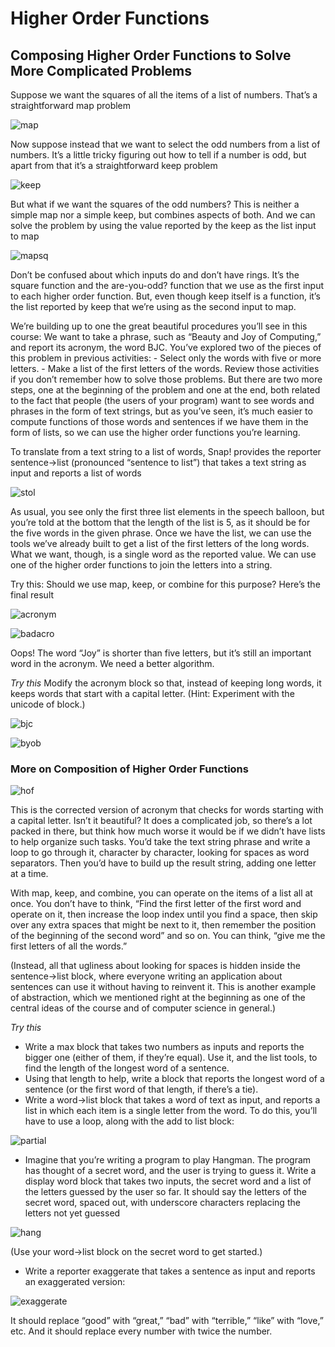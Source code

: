 # Higher Order Functions

## Composing Higher Order Functions to Solve More Complicated Problems <a id="composing-higher-order-functions-to-solve-more-complicated-problems"></a>

Suppose we want the squares of all the items of a list of numbers. That’s a straightforward map problem

![map](http://bjc-nc.github.io/bjc-course/curriculum/05-lists/readings/mapsq.png)

Now suppose instead that we want to select the odd numbers from a list of numbers. It’s a little tricky figuring out how to tell if a number is odd, but apart from that it’s a straightforward keep problem

![keep](http://bjc-nc.github.io/bjc-course/curriculum/05-lists/readings/keepodds.png)

But what if we want the squares of the odd numbers? This is neither a simple map nor a simple keep, but combines aspects of both. And we can solve the problem by using the value reported by the keep as the list input to map

![mapsq](http://bjc-nc.github.io/bjc-course/curriculum/05-lists/readings/sq-odds.png)

Don’t be confused about which inputs do and don’t have rings. It’s the square function and the are-you-odd? function that we use as the first input to each higher order function. But, even though keep itself is a function, it’s the list reported by keep that we’re using as the second input to map.

We’re building up to one the great beautiful procedures you’ll see in this course: We want to take a phrase, such as “Beauty and Joy of Computing,” and report its acronym, the word BJC. You’ve explored two of the pieces of this problem in previous activities: - Select only the words with five or more letters. - Make a list of the first letters of the words. Review those activities if you don’t remember how to solve those problems. But there are two more steps, one at the beginning of the problem and one at the end, both related to the fact that people \(the users of your program\) want to see words and phrases in the form of text strings, but as you’ve seen, it’s much easier to compute functions of those words and sentences if we have them in the form of lists, so we can use the higher order functions you’re learning.

To translate from a text string to a list of words, Snap! provides the reporter sentence-&gt;list \(pronounced “sentence to list”\) that takes a text string as input and reports a list of words

![stol](http://bjc-nc.github.io/bjc-course/curriculum/05-lists/readings/stol-bjc.png)

As usual, you see only the first three list elements in the speech balloon, but you’re told at the bottom that the length of the list is 5, as it should be for the five words in the given phrase. Once we have the list, we can use the tools we’ve already built to get a list of the first letters of the long words. What we want, though, is a single word as the reported value. We can use one of the higher order functions to join the letters into a string.

Try this: Should we use map, keep, or combine for this purpose? Here’s the final result

![acronym](http://bjc-nc.github.io/bjc-course/curriculum/05-lists/readings/acronym.png)

![badacro](http://bjc-nc.github.io/bjc-course/curriculum/05-lists/readings/bad-bjc.png)

Oops! The word “Joy” is shorter than five letters, but it’s still an important word in the acronym. We need a better algorithm.

_Try this_ Modify the acronym block so that, instead of keeping long words, it keeps words that start with a capital letter. \(Hint: Experiment with the unicode of block.\)

![bjc](http://bjc-nc.github.io/bjc-course/curriculum/05-lists/readings/good-bjc.png)

![byob](http://bjc-nc.github.io/bjc-course/curriculum/05-lists/readings/byob-acro.png)

### More on Composition of Higher Order Functions <a id="more-on-composition-of-higher-order-functions"></a>

![hof](http://bjc-nc.github.io/bjc-course/curriculum/05-lists/readings/fixed-acronym.png)

This is the corrected version of acronym that checks for words starting with a capital letter. Isn’t it beautiful? It does a complicated job, so there’s a lot packed in there, but think how much worse it would be if we didn’t have lists to help organize such tasks. You’d take the text string phrase and write a loop to go through it, character by character, looking for spaces as word separators. Then you’d have to build up the result string, adding one letter at a time.

With map, keep, and combine, you can operate on the items of a list all at once. You don’t have to think, “Find the first letter of the first word and operate on it, then increase the loop index until you find a space, then skip over any extra spaces that might be next to it, then remember the position of the beginning of the second word” and so on. You can think, “give me the first letters of all the words.”

\(Instead, all that ugliness about looking for spaces is hidden inside the sentence-&gt;list block, where everyone writing an application about sentences can use it without having to reinvent it. This is another example of abstraction, which we mentioned right at the beginning as one of the central ideas of the course and of computer science in general.\)

_Try this_

* Write a max block that takes two numbers as inputs and reports the bigger one \(either of them, if they’re equal\). Use it, and the list tools, to find the length of the longest word of a sentence.
* Using that length to help, write a block that reports the longest word of a sentence \(or the first word of that length, if there’s a tie\).
* Write a word-&gt;list block that takes a word of text as input, and reports a list in which each item is a single letter from the word. To do this, you’ll have to use a loop, along with the add to list block:

![partial](http://bjc-nc.github.io/bjc-course/curriculum/05-lists/readings/partial-word-list.png)

* Imagine that you’re writing a program to play Hangman. The program has thought of a secret word, and the user is trying to guess it. Write a display word block that takes two inputs, the secret word and a list of the letters guessed by the user so far. It should say the letters of the secret word, spaced out, with underscore characters replacing the letters not yet guessed

![hang](http://bjc-nc.github.io/bjc-course/curriculum/05-lists/readings/hang.png)

\(Use your word-&gt;list block on the secret word to get started.\)

* Write a reporter exaggerate that takes a sentence as input and reports an exaggerated version:

![exaggerate](http://bjc-nc.github.io/bjc-course/curriculum/05-lists/readings/exaggerate.png)

It should replace “good” with “great,” “bad” with “terrible,” “like” with “love,” etc. And it should replace every number with twice the number.

